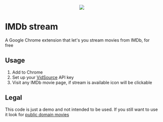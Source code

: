 <p align="center">
  <img src="https://cloud.githubusercontent.com/assets/408194/19204087/1683c050-8cdb-11e6-8d9a-08c3f8431e69.png">
</p>

# IMDb stream

A Google Chrome extension that let's you stream movies from IMDb, for free

## Usage

1. Add to Chrome
2. Set up your [VidSource](http://vidsourceapi.com/) API key
3. Visit any IMDb movie page, if stream is available icon will be clickable

## Legal

This code is just a demo and not intended to be used. If you still want to use it look for [public domain movies](https://www.google.de/search?q=public+domain+movies+site:imdb.com)
